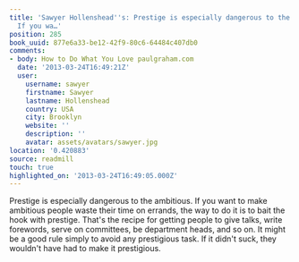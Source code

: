 ```yaml
---
title: 'Sawyer Hollenshead''s: Prestige is especially dangerous to the ambitious.
  If you wa…'
position: 285
book_uuid: 877e6a33-be12-42f9-80c6-64484c407db0
comments:
- body: How to Do What You Love paulgraham.com
  date: '2013-03-24T16:49:21Z'
  user:
    username: sawyer
    firstname: Sawyer
    lastname: Hollenshead
    country: USA
    city: Brooklyn
    website: ''
    description: ''
    avatar: assets/avatars/sawyer.jpg
location: '0.420883'
source: readmill
touch: true
highlighted_on: '2013-03-24T16:49:05.000Z'
---
```


Prestige is especially dangerous to the ambitious. If you want to make ambitious people waste their time on errands, the way to do it is to bait the hook with prestige. That's the recipe for getting people to give talks, write forewords, serve on committees, be department heads, and so on. It might be a good rule simply to avoid any prestigious task. If it didn't suck, they wouldn't have had to make it prestigious.
